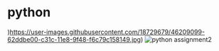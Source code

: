 # python
)https://user-images.githubusercontent.com/18729679/46209099-62ddbe00-c31c-11e8-9f48-f6c79c158149.jpg)
![python assignment2](https://user-images.githubusercontent.com/18729679/47207183-88169700-d3c5-11e8-8b47-aea3a46837fb.jpg)
